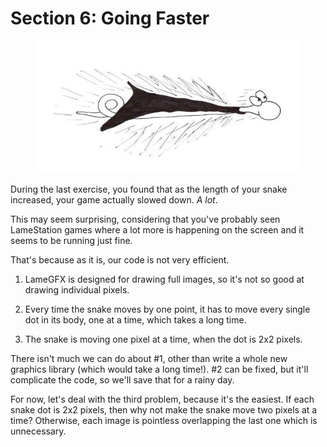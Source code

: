 # Section 6: Going Faster

<figure>
    <img src="images/going-faster.jpg" />
</figure>

During the last exercise, you found that as the length of your snake
increased, your game actually slowed down. _A lot_.

This may seem surprising, considering that you've probably seen
LameStation games where a lot more is happening on the screen and it
seems to be running just fine.

That's because as it is, our code is not very efficient.

1.  LameGFX is designed for drawing full images, so it's not so good at
    drawing individual pixels.

2.  Every time the snake moves by one point, it has to move every single
    dot in its body, one at a time, which takes a long time.

3.  The snake is moving one pixel at a time, when the dot is 2x2 pixels.

There isn't much we can do about \#1, other than write a whole new
graphics library (which would take a long time!). \#2 can be fixed, but
it'll complicate the code, so we'll save that for a rainy day.

For now, let's deal with the third problem, because it's the easiest. If
each snake dot is 2x2 pixels, then why not make the snake move two
pixels at a time? Otherwise, each image is pointless overlapping the
last one which is unnecessary.
